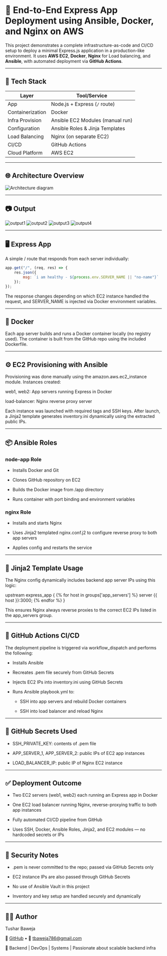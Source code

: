# 🚀 End-to-End Express App Deployment using Ansible, Docker, and Nginx on AWS

This project demonstrates a complete infrastructure-as-code and CI/CD setup to deploy a minimal Express.js application in a production-like environment. It uses **AWS EC2**, **Docker**, **Nginx** for Load balancing, and **Ansible**, with automated deployment via **GitHub Actions**.

---

## 🔧 Tech Stack

| Layer              | Tool/Service                        |
|-------------------|-------------------------------------|
| App               | Node.js + Express (`/` route)   |
| Containerization  | Docker                              |
| Infra Provision   | Ansible EC2 Modules (manual run)    |
| Configuration     | Ansible Roles & Jinja Templates     |
| Load Balancing    | Nginx (on separate EC2)             |
| CI/CD             | GitHub Actions                      |
| Cloud Platform    | AWS EC2                             |

---

## 🌐 Architecture Overview

![Architecture diagram](./assets/arch.png)


--- 

## 📷 Output

![output1](./assets/output1.png)
![output2](./assets/output2.png)
![output3](./assets/output3.png)
![output4](./assets/output4.png)

---

## 🖥️ Express App

A simple / route that responds from each server individually:

```js
app.get("/", (req, res) => {
	res.json({
		msg: `i am healthy - ${process.env.SERVER_NAME || "no-name"}`
	});
});
```
The response changes depending on which EC2 instance handled the request, and SERVER_NAME is injected via Docker environment variables.

---

## 🐳 Docker

Each app server builds and runs a Docker container locally (no registry used). The container is built from the GitHub repo using the included Dockerfile.

---

## ⚙️ EC2 Provisioning with Ansible

Provisioning was done manually using the amazon.aws.ec2_instance module. Instances created:

web1, web2: App servers running Express in Docker

load-balancer: Nginx reverse proxy server

Each instance was launched with required tags and SSH keys. After launch, a Jinja2 template generates inventory.ini dynamically using the extracted public IPs.


---

## 📦 Ansible Roles

### node-app Role

- Installs Docker and Git

- Clones GitHub repository on EC2

- Builds the Docker image from /app directory

- Runs container with port binding and environment variables

### nginx Role

- Installs and starts Nginx

- Uses Jinja2 templated nginx.conf.j2 to configure reverse proxy to both app servers

- Applies config and restarts the service


---

## 🧠 Jinja2 Template Usage

The Nginx config dynamically includes backend app server IPs using this logic:

upstream express_app {
  {% for host in groups['app_servers'] %}
  server {{ host }}:3000;
  {% endfor %}
}

This ensures Nginx always reverse proxies to the correct EC2 IPs listed in the app_servers group.


--- 

## 🔁 GitHub Actions CI/CD

The deployment pipeline is triggered via workflow_dispatch and performs the following:

- Installs Ansible

- Recreates .pem file securely from GitHub Secrets

- Injects EC2 IPs into inventory.ini using GitHub Secrets

- Runs Ansible playbook.yml to:

    - SSH into app servers and rebuild Docker containers

    - SSH into load balancer and reload Nginx


---

## 🔐 GitHub Secrets Used

- SSH_PRIVATE_KEY: contents of .pem file

- APP_SERVER_1, APP_SERVER_2: public IPs of EC2 app instances

- LOAD_BALANCER_IP: public IP of Nginx EC2 instance


---

## ✅ Deployment Outcome

- Two EC2 servers (web1, web2) each running an Express app in Docker

- One EC2 load balancer running Nginx, reverse-proxying traffic to both app instances

- Fully automated CI/CD pipeline from GitHub

- Uses SSH, Docker, Ansible Roles, Jinja2, and EC2 modules — no hardcoded secrets or IPs


---

## 🔐 Security Notes

- .pem is never committed to the repo; passed via GitHub Secrets only

- EC2 instance IPs are also passed through GitHub Secrets

- No use of Ansible Vault in this project

- Inventory and key setup are handled securely and dynamically


---

## 👨‍💻 Author

Tushar Baweja

🔗 [GitHub](https://github.com/tusharb05) • 📨 [tbaweja786@gmail.com](mailto:tbaweja786@gmail.com)

🎯 Backend | DevOps | Systems | Passionate about scalable backend infra